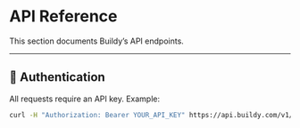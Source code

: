 # API Reference

This section documents Buildy’s API endpoints.

---

## 🔑 Authentication
All requests require an API key. Example:

```bash
curl -H "Authorization: Bearer YOUR_API_KEY" https://api.buildy.com/v1/projects

